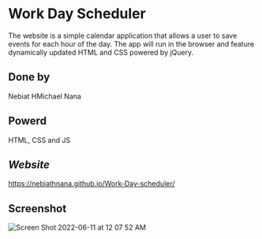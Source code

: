 # Work Day Scheduler
The website is a simple calendar application that allows a user to save events for each hour of the day. The app will run in the browser and feature dynamically updated HTML and CSS powered by jQuery.

## Done by
Nebiat HMichael Nana

## Powerd 

HTML, CSS and JS

## _Website_

https://nebiathnana.github.io/Work-Day-scheduler/

## Screenshot 

![Screen Shot 2022-06-11 at 12 07 52 AM](https://user-images.githubusercontent.com/104470467/173171979-1ab8dd52-d374-4d69-a667-90b7017b2ed4.png)


